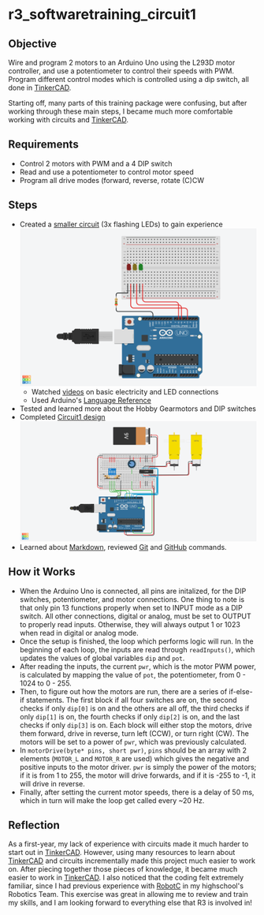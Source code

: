 # r3_softwaretraining_circuit1

## Objective
Wire and program 2 motors to an Arduino Uno using the L293D motor controller, and use a potentiometer to control their speeds with PWM. Program different control modes which is controlled using a dip switch, all done in [TinkerCAD](https://www.tinkercad.com/).

Starting off, many parts of this training package were confusing, but after working through these main steps, I became much more comfortable working with circuits and [TinkerCAD](https://www.tinkercad.com/).

## Requirements
- Control 2 motors with PWM and a 4 DIP switch
- Read and use a potentiometer to control motor speed
- Program all drive modes (forward, reverse, rotate (C)CW

## Steps
- Created a [smaller circuit](https://www.tinkercad.com/things/9jNt476gUKP) (3x flashing LEDs) to gain experience
![Image of 3x-LED circuit](/images/3x-LED.png)
  - Watched [videos](https://youtu.be/8gvJzrjwjds) on basic electricity and LED connections
  - Used Arduino's [Language Reference](https://www.arduino.cc/reference/en/)
- Tested and learned more about the Hobby Gearmotors and DIP switches
- Completed [Circuit1 design](https://www.tinkercad.com/things/5R3EwdZ4ZUq)
![Image of Circuit1](/images/R3-SoftwareTraining-Circuit1.png)
- Learned about [Markdown](https://guides.github.com/features/mastering-markdown/), reviewed [Git](https://www.notion.so/Introduction-to-Git-ac396a0697704709a12b6a0e545db049) and [GitHub](https://github.com/ForTheWindFTW/r3_softwaretraining_circuit1) commands.

## How it Works
- When the Arduino Uno is connected, all pins are initalized, for the DIP switches, potentiometer, and motor connections. One thing to note is that only pin 13 functions properly when set to INPUT mode as a DIP switch. All other connections, digital or analog, must be set to OUTPUT to properly read inputs. Otherwise, they will always output 1 or 1023 when read in digital or analog mode.
- Once the setup is finished, the loop which performs logic will run. In the beginning of each loop, the inputs are read through `readInputs()`, which updates the values of global variables `dip` and `pot`.
- After reading the inputs, the current `pwr`, which is the motor PWM power, is calculated by mapping the value of `pot`, the potentiometer, from 0 - 1024 to 0 - 255.
- Then, to figure out how the motors are run, there are a series of if-else-if statements. The first block if all four switches are on, the second checks if only `dip[0]` is on and the others are all off, the third checks if only `dip[1]` is on, the fourth checks if only `dip[2]` is on, and the last checks if only `dip[3]` is on. Each block will either stop the motors, drive them forward, drive in reverse, turn left (CCW), or turn right (CW). The motors will be set to a power of `pwr`, which was previously calculated.
- In `motorDrive(byte* pins, short pwr)`, `pins` should be an array with 2 elements (`MOTOR_L` and `MOTOR_R` are used) which gives the negative and positive inputs to the motor driver. `pwr` is simply the power of the motors; if it is from 1 to 255, the motor will drive forwards, and if it is -255 to -1, it will drive in reverse.
- Finally, after setting the current motor speeds, there is a delay of 50 ms, which in turn will make the loop get called every ~20 Hz.

## Reflection
As a first-year, my lack of experience with circuits made it much harder to start out in [TinkerCAD](https://www.tinkercad.com/). However, using many resources to learn about [TinkerCAD](https://www.tinkercad.com/) and circuits incrementally made this project much easier to work on. After piecing together those pieces of knowledge, it became much easier to work in [TinkerCAD](https://www.tinkercad.com/). I also noticed that the coding felt extremely familiar, since I had previous experience with [RobotC](http://www.robotc.net/) in my highschool's Robotics Team. This exercise was great in allowing me to review and train my skills, and I am looking forward to everything else that R3 is involved in!
